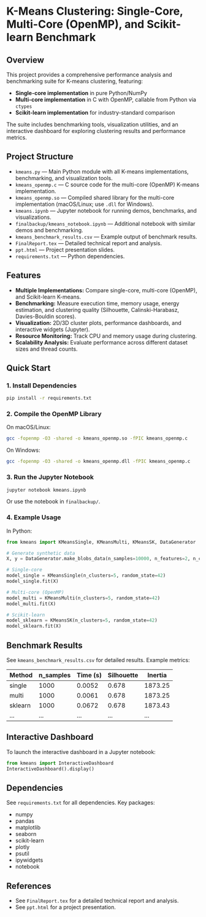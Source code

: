 # K-Means Clustering: Single-Core, Multi-Core (OpenMP), and Scikit-learn Benchmark

## Overview

This project provides a comprehensive performance analysis and benchmarking suite for K-means clustering, featuring:

- **Single-core implementation** in pure Python/NumPy
- **Multi-core implementation** in C with OpenMP, callable from Python via `ctypes`
- **Scikit-learn implementation** for industry-standard comparison

The suite includes benchmarking tools, visualization utilities, and an interactive dashboard for exploring clustering results and performance metrics.

## Project Structure

- `kmeans.py` — Main Python module with all K-means implementations, benchmarking, and visualization tools.
- `kmeans_openmp.c` — C source code for the multi-core (OpenMP) K-means implementation.
- `kmeans_openmp.so` — Compiled shared library for the multi-core implementation (macOS/Linux; use `.dll` for Windows).
- `kmeans.ipynb` — Jupyter notebook for running demos, benchmarks, and visualizations.
- `finalbackup/kmeans_notebook.ipynb` — Additional notebook with similar demos and benchmarking.
- `kmeans_benchmark_results.csv` — Example output of benchmark results.
- `FinalReport.tex` — Detailed technical report and analysis.
- `ppt.html` — Project presentation slides.
- `requirements.txt` — Python dependencies.

## Features

- **Multiple Implementations:** Compare single-core, multi-core (OpenMP), and Scikit-learn K-means.
- **Benchmarking:** Measure execution time, memory usage, energy estimation, and clustering quality (Silhouette, Calinski-Harabasz, Davies-Bouldin scores).
- **Visualization:** 2D/3D cluster plots, performance dashboards, and interactive widgets (Jupyter).
- **Resource Monitoring:** Track CPU and memory usage during clustering.
- **Scalability Analysis:** Evaluate performance across different dataset sizes and thread counts.

## Quick Start

### 1. Install Dependencies

```bash
pip install -r requirements.txt
```

### 2. Compile the OpenMP Library

On macOS/Linux:
```bash
gcc -fopenmp -O3 -shared -o kmeans_openmp.so -fPIC kmeans_openmp.c
```

On Windows:
```bash
gcc -fopenmp -O3 -shared -o kmeans_openmp.dll -fPIC kmeans_openmp.c
```

### 3. Run the Jupyter Notebook

```bash
jupyter notebook kmeans.ipynb
```

Or use the notebook in `finalbackup/`.

### 4. Example Usage

In Python:
```python
from kmeans import KMeansSingle, KMeansMulti, KMeansSK, DataGenerator

# Generate synthetic data
X, y = DataGenerator.make_blobs_data(n_samples=10000, n_features=2, n_clusters=5, random_state=42)

# Single-core
model_single = KMeansSingle(n_clusters=5, random_state=42)
model_single.fit(X)

# Multi-core (OpenMP)
model_multi = KMeansMulti(n_clusters=5, random_state=42)
model_multi.fit(X)

# Scikit-learn
model_sklearn = KMeansSK(n_clusters=5, random_state=42)
model_sklearn.fit(X)
```

## Benchmark Results

See `kmeans_benchmark_results.csv` for detailed results. Example metrics:

| Method   | n_samples | Time (s) | Silhouette | Inertia   |
|----------|-----------|----------|------------|-----------|
| single   | 1000      | 0.0052   | 0.678      | 1873.25   |
| multi    | 1000      | 0.0061   | 0.678      | 1873.25   |
| sklearn  | 1000      | 0.0672   | 0.678      | 1873.43   |
| ...      | ...       | ...      | ...        | ...       |

## Interactive Dashboard

To launch the interactive dashboard in a Jupyter notebook:
```python
from kmeans import InteractiveDashboard
InteractiveDashboard().display()
```

## Dependencies

See `requirements.txt` for all dependencies. Key packages:
- numpy
- pandas
- matplotlib
- seaborn
- scikit-learn
- plotly
- psutil
- ipywidgets
- notebook

## References

- See `FinalReport.tex` for a detailed technical report and analysis.
- See `ppt.html` for a project presentation.
